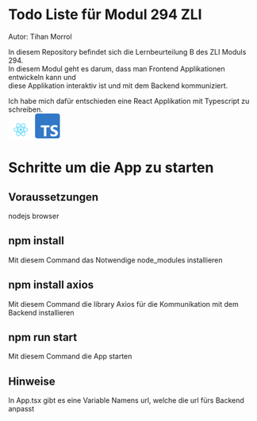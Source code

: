 # Todo Liste für Modul 294 ZLI

Autor: Tihan Morrol  

In diesem Repository befindet sich die Lernbeurteilung B des ZLI Moduls 294.  
In diesem Modul geht es darum, dass man Frontend Applikationen entwickeln kann und  
diese Applikation interaktiv ist und mit dem Backend kommuniziert.  

Ich habe mich dafür entschieden eine React Applikation mit Typescript zu schreiben.  
<img src="/src/logo.svg" width="50px"> <img src="/src/ts_logo.png" width="50px">

# Schritte um die App zu starten  

## Voraussetzungen

nodejs
browser

## npm install  

Mit diesem Command das Notwendige node_modules installieren  

## npm install axios  

Mit diesem Command die library Axios für die Kommunikation mit dem Backend installieren  

## npm run start  

Mit diesem Command die App starten  

## Hinweise  

In App.tsx gibt es eine Variable Namens url, welche die url fürs Backend anpasst  
